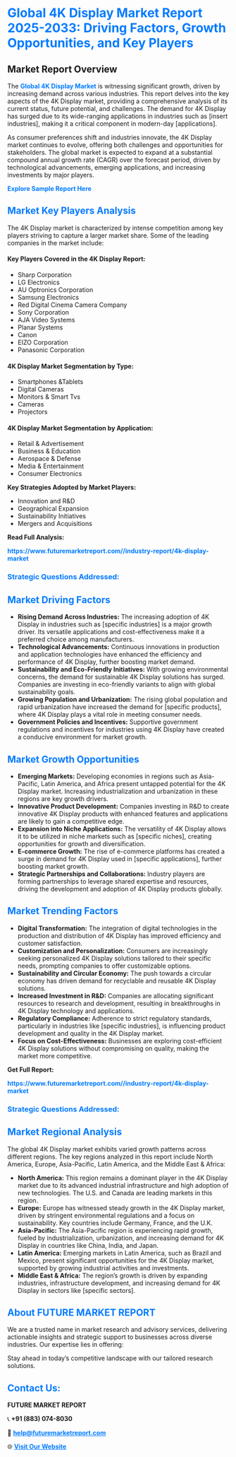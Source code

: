 <h1 style="color: #007BFF;">Global 4K Display Market Report 2025-2033: Driving Factors, Growth Opportunities, and Key Players</h1>

<section id="overview">
<h2>Market Report Overview</h2>
<p>The <a href="https://www.futuremarketreport.com//industry-report/4k-display-market" style="color: #007BFF; text-decoration: none;"><strong>Global 4K Display Market</strong></a> is witnessing significant growth, driven by increasing demand across various industries. This report delves into the key aspects of the 4K Display market, providing a comprehensive analysis of its current status, future potential, and challenges. The demand for 4K Display has surged due to its wide-ranging applications in industries such as [insert industries], making it a critical component in modern-day [applications].</p>
<p>As consumer preferences shift and industries innovate, the 4K Display market continues to evolve, offering both challenges and opportunities for stakeholders. The global market is expected to expand at a substantial compound annual growth rate (CAGR) over the forecast period, driven by technological advancements, emerging applications, and increasing investments by major players.</p>
</section>

<section id="overview">
<p><a href="https://www.futuremarketreport.com//request-sample/reportId=63072" style="color: #007BFF; text-decoration: none;"><strong>Explore Sample Report Here</strong></a></p>
</section>

<section id="key-players">
<h2 style="color: #007BFF;">Market Key Players Analysis</h2>
<p>The 4K Display market is characterized by intense competition among key players striving to capture a larger market share. Some of the leading companies in the market include:</p>
<h4>Key Players Covered in the 4K Display Report:</h4>
<ul><li>Sharp Corporation</li><li>LG Electronics</li><li>AU Optronics Corporation</li><li>Samsung Electronics</li><li>Red Digital Cinema Camera Company</li><li>Sony Corporation</li><li>AJA Video Systems</li><li>Planar Systems</li><li>Canon</li><li>EIZO Corporation</li><li>Panasonic Corporation</li></ul>
<h4>4K Display Market Segmentation by Type:</h4>
<ul><li>Smartphones &amp;Tablets</li><li>Digital Cameras</li><li>Monitors &amp; Smart Tvs</li><li>Cameras</li><li>Projectors</li></ul>

<h4>4K Display Market Segmentation by Application:</h4>
<ul><li>Retail &amp; Advertisement</li><li>Business &amp; Education</li><li>Aerospace &amp; Defense</li><li>Media &amp; Entertainment</li><li>Consumer Electronics</li></ul>
<p><strong>Key Strategies Adopted by Market Players:</strong></p>
<ul>
<li>Innovation and R&D</li>
<li>Geographical Expansion</li>
<li>Sustainability Initiatives</li>
<li>Mergers and Acquisitions</li>
</ul>
</section>

<section>
<p><strong>Read Full Analysis: </strong></p><a href="https://www.futuremarketreport.com//industry-report/4k-display-market" style="color: #007BFF; text-decoration: none;"><strong>https://www.futuremarketreport.com//industry-report/4k-display-market</strong></a>
<h3 style="color: #007BFF;">Strategic Questions Addressed:</h3>
</section>

<section id="driving-factors">
<h2 style="color: #007BFF;">Market Driving Factors</h2>
<ul>
<li><strong>Rising Demand Across Industries:</strong> The increasing adoption of 4K Display in industries such as [specific industries] is a major growth driver. Its versatile applications and cost-effectiveness make it a preferred choice among manufacturers.</li>
<li><strong>Technological Advancements:</strong> Continuous innovations in production and application technologies have enhanced the efficiency and performance of 4K Display, further boosting market demand.</li>
<li><strong>Sustainability and Eco-Friendly Initiatives:</strong> With growing environmental concerns, the demand for sustainable 4K Display solutions has surged. Companies are investing in eco-friendly variants to align with global sustainability goals.</li>
<li><strong>Growing Population and Urbanization:</strong> The rising global population and rapid urbanization have increased the demand for [specific products], where 4K Display plays a vital role in meeting consumer needs.</li>
<li><strong>Government Policies and Incentives:</strong> Supportive government regulations and incentives for industries using 4K Display have created a conducive environment for market growth.</li>
</ul>
</section>

<section id="growth-opportunities">
<h2 style="color: #007BFF;">Market Growth Opportunities</h2>
<ul>
<li><strong>Emerging Markets:</strong> Developing economies in regions such as Asia-Pacific, Latin America, and Africa present untapped potential for the 4K Display market. Increasing industrialization and urbanization in these regions are key growth drivers.</li>
<li><strong>Innovative Product Development:</strong> Companies investing in R&D to create innovative 4K Display products with enhanced features and applications are likely to gain a competitive edge.</li>
<li><strong>Expansion into Niche Applications:</strong> The versatility of 4K Display allows it to be utilized in niche markets such as [specific niches], creating opportunities for growth and diversification.</li>
<li><strong>E-commerce Growth:</strong> The rise of e-commerce platforms has created a surge in demand for 4K Display used in [specific applications], further boosting market growth.</li>
<li><strong>Strategic Partnerships and Collaborations:</strong> Industry players are forming partnerships to leverage shared expertise and resources, driving the development and adoption of 4K Display products globally.</li>
</ul>
</section>

<section id="trending-factors">
<h2 style="color: #007BFF;">Market Trending Factors</h2>
<ul>
<li><strong>Digital Transformation:</strong> The integration of digital technologies in the production and distribution of 4K Display has improved efficiency and customer satisfaction.</li>
<li><strong>Customization and Personalization:</strong> Consumers are increasingly seeking personalized 4K Display solutions tailored to their specific needs, prompting companies to offer customizable options.</li>
<li><strong>Sustainability and Circular Economy:</strong> The push towards a circular economy has driven demand for recyclable and reusable 4K Display solutions.</li>
<li><strong>Increased Investment in R&D:</strong> Companies are allocating significant resources to research and development, resulting in breakthroughs in 4K Display technology and applications.</li>
<li><strong>Regulatory Compliance:</strong> Adherence to strict regulatory standards, particularly in industries like [specific industries], is influencing product development and quality in the 4K Display market.</li>
<li><strong>Focus on Cost-Effectiveness:</strong> Businesses are exploring cost-efficient 4K Display solutions without compromising on quality, making the market more competitive.</li>
</ul>
</section>

<section>
<p><strong>Get Full Report: </strong></p><a href="https://www.futuremarketreport.com//industry-report/4k-display-market" style="color: #007BFF; text-decoration: none;"><strong>https://www.futuremarketreport.com//industry-report/4k-display-market</strong></a>
<h3 style="color: #007BFF;">Strategic Questions Addressed:</h3>
</section>


<section id="regional-analysis">
<h2 style="color: #007BFF;">Market Regional Analysis</h2>
<p>The global 4K Display market exhibits varied growth patterns across different regions. The key regions analyzed in this report include North America, Europe, Asia-Pacific, Latin America, and the Middle East & Africa:</p>
<ul>
<li><strong>North America:</strong> This region remains a dominant player in the 4K Display market due to its advanced industrial infrastructure and high adoption of new technologies. The U.S. and Canada are leading markets in this region.</li>
<li><strong>Europe:</strong> Europe has witnessed steady growth in the 4K Display market, driven by stringent environmental regulations and a focus on sustainability. Key countries include Germany, France, and the U.K.</li>
<li><strong>Asia-Pacific:</strong> The Asia-Pacific region is experiencing rapid growth, fueled by industrialization, urbanization, and increasing demand for 4K Display in countries like China, India, and Japan.</li>
<li><strong>Latin America:</strong> Emerging markets in Latin America, such as Brazil and Mexico, present significant opportunities for the 4K Display market, supported by growing industrial activities and investments.</li>
<li><strong>Middle East & Africa:</strong> The region’s growth is driven by expanding industries, infrastructure development, and increasing demand for 4K Display in sectors like [specific sectors].</li>
</ul>
</section>

<footer>
<h2 style="color: #007BFF;">About FUTURE MARKET REPORT</h2>
<p>We are a trusted name in market research and advisory services, delivering actionable insights and strategic support to businesses across diverse industries. Our expertise lies in offering:</p>

<p>Stay ahead in today’s competitive landscape with our tailored research solutions.</p>

<h2 style="color: #007BFF;">Contact Us:</h2>
<p><strong>FUTURE MARKET REPORT</strong></p>
<p>📞 <strong>+91 (883) 074-8030</strong></p>
<p>📧 <strong><a href="mailto:help@futuremarketreport.com" style="color: #007BFF;">help@futuremarketreport.com</a></strong></p>
<p>🌐 <strong><a href="https://www.futuremarketreport.com/" style="color: #007BFF;">Visit Our Website</a></strong></p>
</footer>